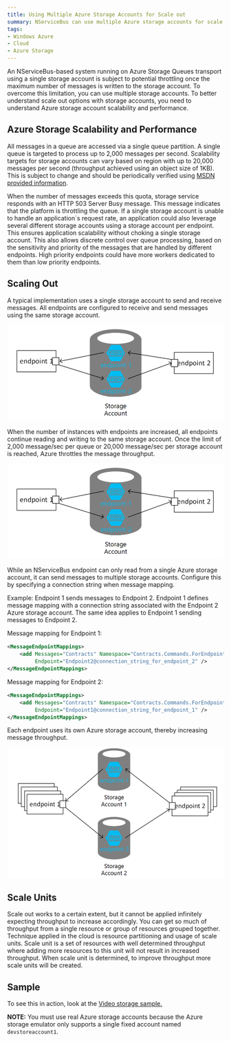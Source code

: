 ```yaml
---
title: Using Multiple Azure Storage Accounts for Scale out
summary: NServiceBus can use multiple Azure storage accounts for scale out
tags: 
- Windows Azure
- Cloud
- Azure Storage
---
```


An NServiceBus-based system running on Azure Storage Queues transport using a single storage account is subject to potential throttling once the maximum number of messages is written to the storage account. To overcome this limitation, you can use multiple storage accounts. To better understand scale out options with storage accounts, you need to understand Azure storage account scalability and performance.

## Azure Storage Scalability and Performance

All messages in a queue are accessed via a single queue partition. A single queue is targeted to process up to 2,000 messages per second. Scalability targets for storage accounts can vary based on region with up to 20,000 messages per second (throughput achieved using an object size of 1KB). This is subject to change and should be periodically verified using [MSDN provided information](http://msdn.microsoft.com/library/azure/dn249410.aspx).

When the number of messages exceeds this quota, storage service responds with an HTTP 503 Server Busy message. This message indicates that the platform is throttling the queue. If a single storage account is unable to handle an application`s request rate, an application could also leverage several different storage accounts using a storage account per endpoint. This ensures application scalability without choking a single storage account. This also allows discrete control over queue processing, based on the sensitivity and priority of the messages that are handled by different endpoints. High priority endpoints could have more workers dedicated to them than low priority endpoints.

## Scaling Out

A typical implementation uses a single storage account to send and receive messages. All endpoints are configured to receive and send messages using the same storage account. 

![Single storage account](../images/NServiceBus/azure01.png)

When the number of instances with endpoints are increased, all endpoints continue reading and writing to the same storage account. Once the limit of 2,000 message/sec per queue or 20,000 message/sec per storage account is reached, Azure throttles the message throughput.

![Single storage account with scaled out endpoints](../images/NServiceBus/azure01.png)

While an NServiceBus endpoint can only read from a single Azure storage account, it can send messages to multiple storage accounts. Configure this by specifying a connection string when message mapping. 

Example: Endpoint 1 sends messages to Endpoint 2. Endpoint 1 defines message mapping with a connection string associated with the Endpoint 2 Azure storage account. The same idea applies to Endpoint 1 sending messages to Endpoint 2.

Message mapping for Endpoint 1:

```xml
<MessageEndpointMappings>
	<add Messages="Contracts" Namespace="Contracts.Commands.ForEndpoint2" 
		 Endpoint="Endpoint2@connection_string_for_endpoint_2" />
</MessageEndpointMappings>
```

Message mapping for Endpoint 2:

```xml
<MessageEndpointMappings>
	<add Messages="Contracts" Namespace="Contracts.Commands.ForEndpoint1" 
		 Endpoint="Endpoint1@connection_string_for_endpoint_1" />
</MessageEndpointMappings>
```

Each endpoint uses its own Azure storage account, thereby increasing message throughput.


![Scale out with multiple storage accounts](../images/NServiceBus/azure03.png)

## Scale Units

Scale out works to a certain extent, but it cannot be applied infinitely expecting throughput to increase accordingly. You can get so much of throughput from a single resource or group of resources grouped together. Technique applied in the cloud is resource partitioning and usage of scale units. Scale unit is a set of resources with well determined throughput where adding more resources to this unit will not result in increased throughput. When scale unit is determined, to improve throughput more scale units will be created. 

## Sample

To see this in action, look at the [Video storage sample.](https://github.com/Particular/NServiceBus.Azure.Samples/tree/master/VideoStore.AzureStorageQueues.Cloud)

**NOTE:** You must use real Azure storage accounts because the Azure storage emulator only supports a single fixed account named `devstoreaccount1`.

